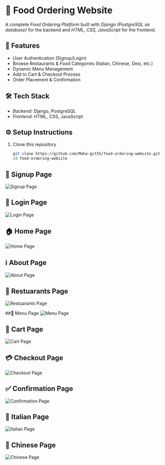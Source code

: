 # 🍔 Food Ordering Website  

A complete *Food Ordering Platform* built with *Django (PostgreSQL as database)* for the backend and *HTML, CSS, JavaScript* for the frontend.  

## 🚀 Features  
- User Authentication (Signup/Login)  
- Browse Restaurants & Food Categories (Italian, Chinese, Desi, etc.)  
- Dynamic Menu Management  
- Add to Cart & Checkout Process  
- Order Placement & Confirmation  

## 🛠 Tech Stack  
- *Backend*: Django, PostgreSQL  
- *Frontend*: HTML, CSS, JavaScript  

## ⚙ Setup Instructions  

1. Clone this repository  
   ```bash
   git clone https://github.com/Maha-git55/food-ordering-website.git
   cd food-ordering-website


## 📝 Signup Page 
![Signup Page](screenshots/signup.png)

## 🔑 Login Page 
![Login Page](screenshots/login.png)

## 🏠 Home Page 
![Home Page](screenshots/index.png)

## ℹ About Page 
![About Page](screenshots/about.png)

## 🍴 Restuarants Page 
![Restuarants Page](screenshots/restuarants.png)

##📜  Menu Page 
![Menu Page](screenshots/menu.png)

## 🛒 Cart Page 
![Cart Page ](screenshots/cart.png)

## 💳 Checkout Page 
![Checkout Page ](screenshots/checkout.png)

## ✅ Confirmation Page 
![Confirmation Page](screenshots/confirmation.png)

## 🍕 Italian Page 
![Italian Page](screenshots/italian.png)

## 🍜 Chinese Page
![Chinese Page](screenshots/chinese.png)








